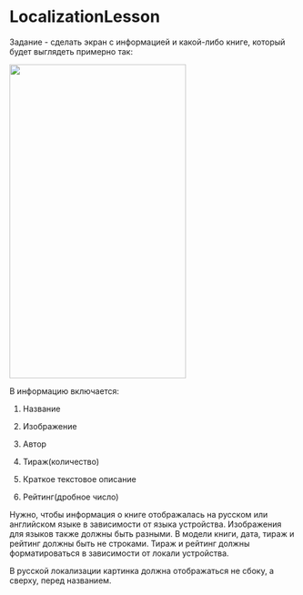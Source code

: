 # LocalizationLesson
Задание - сделать экран с информацией и какой-либо книге, который будет выглядеть примерно так:


<img src="http://i67.tinypic.com/2qaohug.png" width="310" height="552" />


В информацию включается:

1) Название

2) Изображение

3) Автор

4) Тираж(количество)

5) Краткое текстовое описание

6) Рейтинг(дробное число)

Нужно, чтобы информация  о книге отображалась на русском или английском языке в зависимости от языка устройства. Изображения для языков также должны быть разными. В модели книги, дата, тираж и рейтинг должны быть не строками.
Тираж и рейтинг должны форматироваться в зависимости от локали устройства.

В русской локализации картинка должна отображаться не сбоку, а сверху, перед названием.
